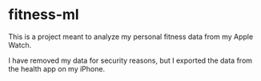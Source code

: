 # fitness-ml

This is a project meant to analyze my personal fitness data from my Apple Watch.

I have removed my data for security reasons, but I exported the data from the health app on my iPhone.